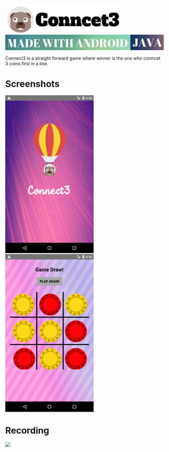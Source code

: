<img src="Images/name.png"></img><br>
<img src="Images/language.jpg"></img><br>

Connect3 is a straight forward game where winner is the one who conncet 3 coins first in a line.

# Screenshots 

<img src="Images/s2.png" height="500"></img>
<img src="Images/s1.png" height="500"></img>

# Recording

<a href="https://giphy.com/gifs/kv7rnkjyw5cD9Ks8At"><img src="https://media.giphy.com/media/kv7rnkjyw5cD9Ks8At/giphy.gif" />
